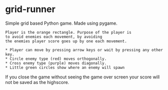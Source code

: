 # grid-runner
Simple grid based Python game. Made using pygame.

    Player is the orange rectangle. Purpose of the player is 
    to avoid enemies each movement, by avoiding 
    the enemies player score goes up by one each movement. 
    
    * Player can move by pressing arrow keys or wait by pressing any other key.
    * Circle enemy type (red) moves orthogonally.
    * Cross enemy type (purple) moves diagonally.
    * Little green circles show where an enemy will spawn

If you close the game without seeing the game over screen your score will not be saved as the highscore.
